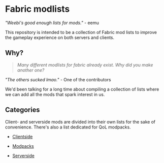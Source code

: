 # Fabric modlists

*"Weebi's good enough lists for mods."* - eemu

This repository is intended to be a collection of Fabric mod lists to improve the gameplay experience on both servers and clients.

## Why?

> *Many different modlists for fabric already exist. Why did you make another one?*

*"The others sucked lmao."* - One of the contributors

We'd been talking for a long time about compiling a collection of lists where we can add all the mods that spark interest in us.

## Categories

Client- and serverside mods are divided into their own lists for the sake of convenience. There's also a list dedicated for QoL modpacks.

- [Clientside](lists/Clientside.md)

- [Modpacks](lists/Modpacks.md)

- [Serverside](lists/Serverside.md)